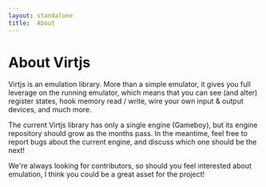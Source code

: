 ```yaml
---
layout: standalone
title:  About
---
```


# About Virtjs

Virtjs is an emulation library. More than a simple emulator, it gives you full leverage on the running emulator, which means that you can see (and alter) register states, hook memory read / write, wire your own input & output devices, and much more.

The current Virtjs library has only a single engine (Gameboy), but its engine repository should grow as the months pass. In the meantime, feel free to report bugs about the current engine, and discuss which one should be the next!

We're always looking for contributors, so should you feel interested about emulation, I think you could be a great asset for the project!
